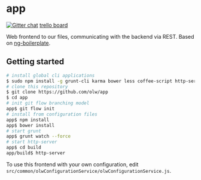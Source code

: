 app
===
[![Gitter chat](https://badges.gitter.im/olw.png)](https://gitter.im/olw) [trello board](https://trello.com/b/QVlNFXdz/project-board)

Web frontend to our files, communicating with the backend via REST. Based on [ng-boilerplate](https://github.com/ngbp/ngbp).

Getting started
---------------

```bash
# install global cli applications
$ sudo npm install -g grunt-cli karma bower less coffee-script http-server
# clone this repository
$ git clone https://github.com/olw/app
$ cd app
# init git flow branching model
app$ git flow init
# install from configuration files
app$ npm install
app$ bower install
# start grunt
app$ grunt watch --force
# start http-server
app$ cd build
app/build$ http-server
```

To use this frontend with your own configuration, edit `src/common/olwConfigurationService/olwConfigurationService.js`.